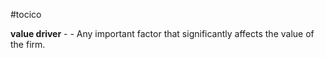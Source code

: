 #tocico

<b>value driver</b> -  - Any important factor that significantly affects the value of the firm.  


